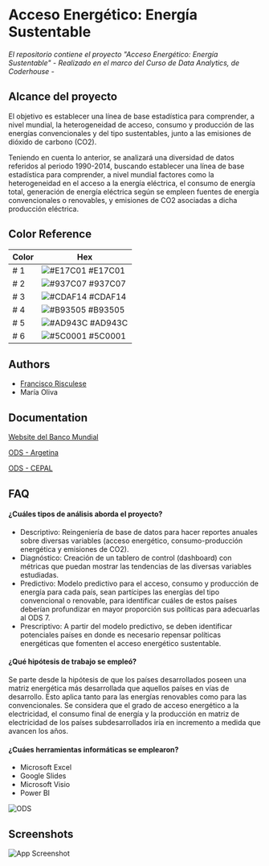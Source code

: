 
# Acceso Energético: Energía Sustentable

*El repositorio contiene el proyecto "Acceso Energético: Energía Sustentable" - Realizado en el marco del Curso de Data Analytics, de Coderhouse -*

## Alcance del proyecto

El objetivo es establecer una línea de base estadística para comprender, a nivel
mundial, la heterogeneidad de acceso, consumo y producción de las energías convencionales y
del tipo sustentables, junto a las emisiones de dióxido de carbono (CO2).

Teniendo en cuenta lo anterior, se analizará una diversidad de datos referidos al periodo
1990-2014, buscando establecer una línea de base estadística para comprender, a nivel
mundial factores como la heterogeneidad en el acceso a la energía eléctrica, el consumo de
energía total, generación de energía eléctrica según se empleen fuentes de energía
convencionales o renovables, y emisiones de CO2 asociadas a dicha producción eléctrica.

## Color Reference

| Color             | Hex                                                                |
| ----------------- | ------------------------------------------------------------------ |
| # 1 | ![#E17C01](https://via.placeholder.com/10/E17C01?text=+) #E17C01 |
| # 2 | ![#937C07](https://via.placeholder.com/10/937C07?text=+) #937C07 |
| # 3 | ![#CDAF14](https://via.placeholder.com/10/CDAF14?text=+) #CDAF14 |
| # 4 | ![#B93505](https://via.placeholder.com/10/B93505?text=+) #B93505 |
| # 5 | ![#AD943C](https://via.placeholder.com/10/AD943C?text=+) #AD943C |
| # 6 | ![#5C0001](https://via.placeholder.com/10/5C0001?text=+) #5C0001 |


## Authors

- [Francisco Risculese](https://www.linkedin.com/in/francisco-risculese/)
- María Oliva


## Documentation

[Website del Banco Mundial](https://data.worldbank.org)

[ODS - Argetina](https://www.argentina.gob.ar/politicassociales/ods/institucional/17objetivos)

[ODS - CEPAL](https://www.cepal.org/es/temas/agenda-2030-desarrollo-sostenible/objetivos-desarrollo-sostenible-ods)


## FAQ

#### ¿Cuáles tipos de análisis aborda el proyecto?

- Descriptivo: Reingeniería de base de datos para hacer reportes anuales sobre diversas variables (acceso energético, consumo-producción energética y emisiones de CO2).
- Diagnóstico: Creación de un tablero de control (dashboard) con métricas que puedan mostrar las tendencias de las diversas variables estudiadas.
- Predictivo: Modelo predictivo para el acceso, consumo y producción de energía para cada país, sean partícipes las energías del tipo convencional o renovable, para identificar cuáles de estos países deberían profundizar en mayor proporción sus políticas para adecuarlas al ODS 7.
- Prescriptivo: A partir del modelo predictivo, se deben identificar potenciales países en donde es necesario repensar políticas energéticas que fomenten el acceso energético sustentable.

#### ¿Qué hipótesis de trabajo se empleó?

Se parte desde la hipótesis de que los países desarrollados poseen una matriz energética más desarrollada que aquellos países en vías de desarrollo. Esto aplica tanto para las energías renovables como para las convencionales.
Se considera que el grado de acceso energético a la electricidad, el consumo final de energía y la producción en matriz de electricidad de los países subdesarrollados iría en incremento a medida que avancen los años.

#### ¿Cuáes herramientas informáticas se emplearon?

- Microsoft Excel
- Google Slides
- Microsoft Visio
- Power BI

![ODS](https://github.com/FRTalas99/frtalas99/assets/147644289/84d3f948-148a-4b26-8c8d-faafc136450c)


## Screenshots

![App Screenshot](https://via.placeholder.com/468x300?text=App+Screenshot+Here)
